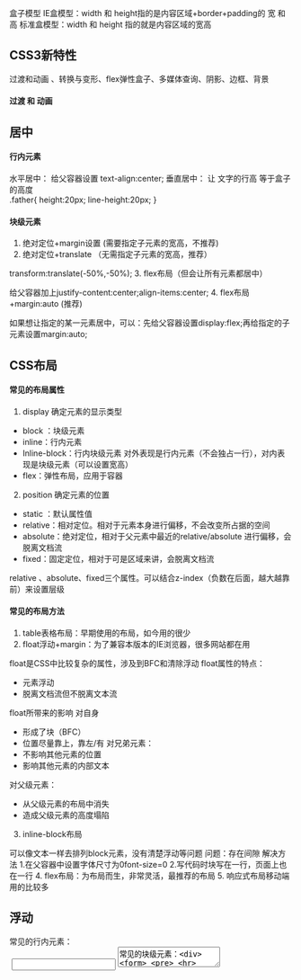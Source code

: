 盒子模型
IE盒模型：width 和 height指的是内容区域+border+padding的 宽 和 高
标准盒模型：width 和 height 指的就是内容区域的宽高

## CSS3新特性
过渡和动画 、转换与变形、flex弹性盒子、多媒体查询、阴影、边框、背景
#### 过渡 和 动画

## 居中

#### 行内元素
水平居中：
给父容器设置 text-align:center;
垂直居中：
让 文字的行高 等于盒子的高度  
.father{
    height:20px;
    line-height:20px;
}

#### 块级元素
1. 绝对定位+margin设置 (需要指定子元素的宽高，不推荐)
2. 绝对定位+translate （无需指定子元素的宽高，推荐）

transform:translate(-50%,-50%);
3. flex布局（但会让所有元素都居中）

给父容器加上justify-content:center;align-items:center;
4. flex布局+margin:auto (推荐)

如果想让指定的某一元素居中，可以：先给父容器设置display:flex;再给指定的子元素设置margin:auto;


## CSS布局
#### 常见的布局属性
1. display  确定元素的显示类型

- block ：块级元素
- inline：行内元素
- Inline-block：行内块级元素 对外表现是行内元素（不会独占一行），对内表现是块级元素（可以设置宽高）
- flex：弹性布局，应用于容器
2. position 确定元素的位置

- static ：默认属性值
- relative：相对定位。相对于元素本身进行偏移，不会改变所占据的空间
- absolute：绝对定位，相对于父元素中最近的relative/absolute 进行偏移，会脱离文档流
- fixed：固定定位，相对于可是区域来讲，会脱离文档流

relative 、absolute、fixed三个属性。可以结合z-index（负数在后面，越大越靠前）来设置层级

#### 常见的布局方法
1. table表格布局：早期使用的布局，如今用的很少
2. float浮动+margin：为了兼容本版本的IE浏览器，很多网站都在用

float是CSS中比较复杂的属性，涉及到BFC和清除浮动
float属性的特点：
- 元素浮动
- 脱离文档流但不脱离文本流

float所带来的影响
对自身
- 形成了块（BFC）
- 位置尽量靠上，靠左/有
对兄弟元素：
- 不影响其他元素的位置
- 影响其他元素的内部文本

对父级元素：
- 从父级元素的布局中消失
- 造成父级元素的高度塌陷


3. inline-block布局

可以像文本一样去排列block元素，没有清楚浮动等问题
问题：存在间隙  解决方法 1.在父容器中设置字体尺寸为0font-size=0 2.写代码时块写在一行，页面上也在一行
4. flex布局：为布局而生，非常灵活，最推荐的布局
5. 响应式布局移动端用的比较多


## 浮动

常见的行内元素：<span> <a> <br> <img> <input> <textarea>
常见的块级元素：<div> <form> <pre> <hr> <h1>~<h6>

行内元素 和 块级元素 是css对标签的分类  ，html对标签的分类是 容器级 和 文本级
容器级 ≈块级元素 ， 文本级≈行内元素 ，唯一差别 p属于文本级  却又是块级元素

行内元素 与 块级元素 通过display 可以转换

以上就是标准文档流的做法，如果我们想 并排 和 设置宽高 兼得 ，可以试试 行内块级元素 或者 脱离标准流
CSS中脱离文档流的方法 ：浮动 、 绝对定位 、固定定位

#### 浮动的性质
1. 浮动的元素脱离标准文档流
2. 浮动的元素相互贴靠
3. 浮动的元素有 文本环绕 （或者说是 脱离文档流但不脱离 文本流）
4. 收缩

#### 清除浮动

1. 给浮动元素的容器（祖先元素） 增加高度
2. clear:both; 清除左右的浮动  但也会清除margin属性
3. 添加一个clear:both;的盒子，隔绝属性
4. overflow:hidden;比较推荐


双倍margin的问题，ie6的bug；解决方法 ：浮动方向和margin方向设置成相反
margin适合用来设置兄弟元素的距离 ， 父子元素的距离要用paddding

## BFC
BFC 块级格式化上下文，可以看作一套布局标准
BFC是一个独立的布局容器/单位，内外不相干
#### 布局规则
- 行 和 块再垂直方向依次放置
- BFC内部的box 之间垂直的margin会发生坍塌现象（距离不是叠加，而是大的margin。小的塌陷在大的里面）
- BFC不受外面的影响也不影响外面
- BFC的高度包括里面浮动元素的高度，也就是说浮动元素能撑起来BFC

#### 构建BFC
- 浮动元素是BFC，即float不为none
- 脱离文档流，即 pisition 不是 static 或者 relative
- display 的值是inline-block、table-cell、flex、table-caption或者inline-flex
- overflow的值不是 visible

#### 用处
- 避免margin重叠/坍塌，把两个都弄成BFC
- 自适应两栏布局 ，就是让元素排在一起，而不是堆叠再一起
- 清除浮动


## CSS选择器
CSS选择器：基本选择器 、 扩展选择器

**基本选择器** 
- 标签选择器：针对一类标签
- ID选择器 ：针对某一个设置ID的标签 （同一页面上不能出现相同的ID）
- 类名选择器：所有设置此类名的标签
- 通配符选择器：所有标签

基本选择器的优先级：ID选择器>类名选择器>标签选择器>通配符选择器
css样式尽量用类选择器，id选择器留给JS用。  css类原子化，实现公用

